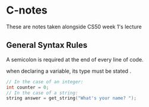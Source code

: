 # C-notes
These are notes taken alongside CS50 week 1's lecture

## General Syntax Rules

A semicolon is required at the end of every line of code.

when declaring a variable, its type must be stated .
```c
// In the case of an integer:
int counter = 0;
// In the case of a string:
string answer = get_string("What's your name? ");
```
